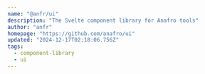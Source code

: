 ```yaml
---
name: "@anfr/ui"
description: "The Svelte component library for Anafro tools"
author: "anfr"
homepage: "https://github.com/anafro/ui"
updated: "2024-12-17T02:18:06.756Z"
tags: 
  - component-library
  - ui
---
```

